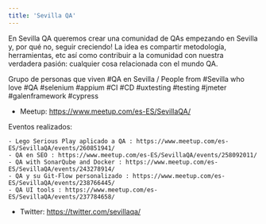 ```yaml
---
title: 'Sevilla QA'
---
```


En Sevilla QA queremos crear una comunidad de QAs empezando en Sevilla y, por qué no, seguir creciendo! La idea es compartir metodología, herramientas, etc así como contribuir a la comunidad con nuestra verdadera pasión: cualquier cosa relacionada con el mundo QA.

Grupo de personas que viven #QA en Sevilla /  People from #Sevilla who love #QA  #selenium #appium #CI #CD #uxtesting #testing #jmeter #galenframework #cypress

- Meetup: https://www.meetup.com/es-ES/SevillaQA/

Eventos realizados:

    - Lego Serious Play aplicado a QA : https://www.meetup.com/es-ES/SevillaQA/events/260851941/
    - QA en SEO : https://www.meetup.com/es-ES/SevillaQA/events/258092011/
    - QA with SonarQube and Docker : https://www.meetup.com/es-ES/SevillaQA/events/243278914/
    - QA y su Git-Flow personalizado : https://www.meetup.com/es-ES/SevillaQA/events/238766445/
    - QA UI tools : https://www.meetup.com/es-ES/SevillaQA/events/237784658/

- Twitter: https://twitter.com/sevillaqa/


